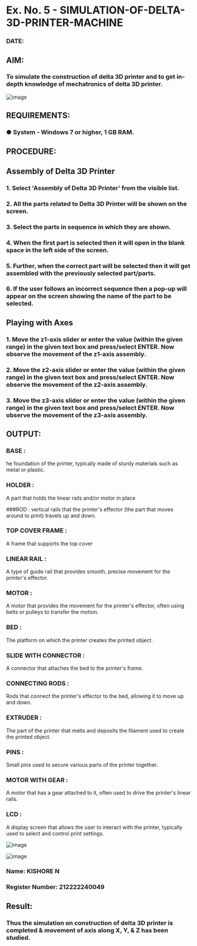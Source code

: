 # Ex. No. 5 - SIMULATION-OF-DELTA-3D-PRINTER-MACHINE

### DATE: 
## AIM:
### To simulate the construction of delta 3D printer and to get in-depth knowledge of mechatronics of delta 3D printer.

![image](https://github.com/Sellakumar1987/Ex.-No.-5---SIMULATION-OF-DELTA-3D-PRINTER-MACHINE/assets/113594316/c784471e-098f-456d-9c1b-e9f0ce56cc9b)

## REQUIREMENTS:
### ●	System - Windows 7 or higher, 1 GB RAM.

## PROCEDURE:

## Assembly of Delta 3D Printer
### 1.	Select 'Assembly of Delta 3D Printer' from the visible list.
### 2.	All the parts related to Delta 3D Printer will be shown on the screen.
### 3.	Select the parts in sequence in which they are shown.
### 4.	When the first part is selected then it will open in the blank space in the left side of the screen.
### 5.	Further, when the correct part will be selected then it will get assembled with the previously selected part/parts.
### 6.	If the user follows an incorrect sequence then a pop-up will appear on the screen showing the name of the part to be selected.

## Playing with Axes
### 1.	Move the z1-axis slider or enter the value (within the given range) in the given text box and press/select ENTER. Now observe the movement of the z1-axis assembly.
### 2.	Move the z2-axis slider or enter the value (within the given range) in the given text box and press/select ENTER. Now observe the movement of the z2-axis assembly.
### 3.	Move the z3-axis slider or enter the value (within the given range) in the given text box and press/select ENTER. Now observe the movement of the z3-axis assembly.

## OUTPUT:

### BASE :
he foundation of the printer, typically made of sturdy materials such as metal or plastic.

### HOLDER :
A part that holds the linear rails and/or motor in place

###ROD :
vertical rails that the printer's effector (the part that moves around to print) travels up and down.

### TOP COVER FRAME :
A frame that supports the top cover

### LINEAR RAIL :
A type of guide rail that provides smooth, precise movement for the printer's effector.

### MOTOR :
A motor that provides the movement for the printer's effector, often using belts or pulleys to transfer the motion.

### BED :
The platform on which the printer creates the printed object.

### SLIDE WITH CONNECTOR :
A connector that attaches the bed to the printer's frame.

### CONNECTING RODS :
Rods that connect the printer's effector to the bed, allowing it to move up and down.

### EXTRUDER :
The part of the printer that melts and deposits the filament used to create the printed object.

### PINS :
Small pins used to secure various parts of the printer together.

### MOTOR WITH GEAR :
A motor that has a gear attached to it, often used to drive the printer's linear rails.

### LCD :
A display screen that allows the user to interact with the printer, typically used to select and control print settings.

![image](https://github.com/Sellakumar1987/Ex.-No.-5---SIMULATION-OF-DELTA-3D-PRINTER-MACHINE/assets/113594316/10304caa-3e0f-4c4a-bd73-3cadb477a64b)

![image](https://github.com/Sellakumar1987/Ex.-No.-5---SIMULATION-OF-DELTA-3D-PRINTER-MACHINE/assets/113594316/1f3e6b6d-0724-41dc-b7d2-15516060d066)

### Name: KISHORE N
### Register Number: 212222240049

## Result: 
### Thus the simulation on construction of delta 3D printer is completed & movement of axis along X, Y, & Z has been studied.
